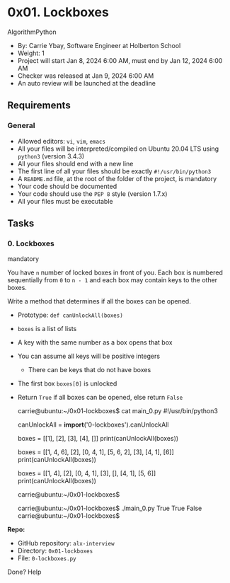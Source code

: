 0x01. Lockboxes
===============

AlgorithmPython

*    By: Carrie Ybay, Software Engineer at Holberton School
*    Weight: 1
*    Project will start Jan 8, 2024 6:00 AM, must end by Jan 12, 2024 6:00 AM
*    Checker was released at Jan 9, 2024 6:00 AM
*    An auto review will be launched at the deadline

Requirements
------------

### General

*   Allowed editors: `vi`, `vim`, `emacs`
*   All your files will be interpreted/compiled on Ubuntu 20.04 LTS using `python3` (version 3.4.3)
*   All your files should end with a new line
*   The first line of all your files should be exactly `#!/usr/bin/python3`
*   A `README.md` file, at the root of the folder of the project, is mandatory
*   Your code should be documented
*   Your code should use the `PEP 8` style (version 1.7.x)
*   All your files must be executable

Tasks
-----

### 0\. Lockboxes

mandatory

You have `n` number of locked boxes in front of you. Each box is numbered sequentially from `0` to `n - 1` and each box may contain keys to the other boxes.

Write a method that determines if all the boxes can be opened.

*   Prototype: `def canUnlockAll(boxes)`
*   `boxes` is a list of lists
*   A key with the same number as a box opens that box
*   You can assume all keys will be positive integers
    *   There can be keys that do not have boxes
*   The first box `boxes[0]` is unlocked
*   Return `True` if all boxes can be opened, else return `False`

    carrie@ubuntu:~/0x01-lockboxes$ cat main_0.py
    #!/usr/bin/python3
    
    canUnlockAll = __import__('0-lockboxes').canUnlockAll
    
    boxes = [[1], [2], [3], [4], []]
    print(canUnlockAll(boxes))
    
    boxes = [[1, 4, 6], [2], [0, 4, 1], [5, 6, 2], [3], [4, 1], [6]]
    print(canUnlockAll(boxes))
    
    boxes = [[1, 4], [2], [0, 4, 1], [3], [], [4, 1], [5, 6]]
    print(canUnlockAll(boxes))
    
    carrie@ubuntu:~/0x01-lockboxes$
    

    carrie@ubuntu:~/0x01-lockboxes$ ./main_0.py
    True
    True
    False
    carrie@ubuntu:~/0x01-lockboxes$
    

**Repo:**

*   GitHub repository: `alx-interview`
*   Directory: `0x01-lockboxes`
*   File: `0-lockboxes.py`

 Done? Help